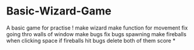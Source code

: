# Basic-Wizard-Game
A basic game for practise !
make wizard 
make function for movement
fix going thro walls of window
make bugs
fix bugs spawning 
make fireballs when clicking space
if fireballs hit bugs delete both of them
score *

